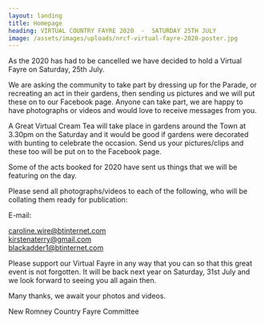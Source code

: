 ```yaml
---
layout: landing
title: Homepage
heading: VIRTUAL COUNTRY FAYRE 2020  -  SATURDAY 25TH JULY
image: /assets/images/uploads/nrcf-virtual-fayre-2020-poster.jpg
---
```

As the 2020 has had to be cancelled we have decided to hold a Virtual Fayre on Saturday, 25th July.

We are asking the community to take part by dressing up for the Parade, or recreating an act in their gardens, then sending us pictures and we will put these on to our Facebook page.  Anyone can take part, we are happy to have photographs or videos and would love to receive messages from you.

A Great Virtual Cream Tea will take place in gardens around the Town at 3.30pm on the Saturday and it would be good if gardens were decorated with bunting to celebrate the occasion.  Send us your pictures/clips and these too will be put on to the Facebook page.

Some of the acts booked for 2020 have sent us things that we will be featuring on the day.

Please send all photographs/videos to each of the following, who will be collating them ready for publication:

E-mail:

caroline.wire@btinternet.com\
kirstenaterry@gmail.com\
blackadder1@btinternet.com

Please support our Virtual Fayre in any way that you can so that this great event is not forgotten.  It will be back next year on Saturday, 31st July and we look forward to seeing you all again then.

Many thanks, we await your photos and videos.

New Romney Country Fayre Committee
